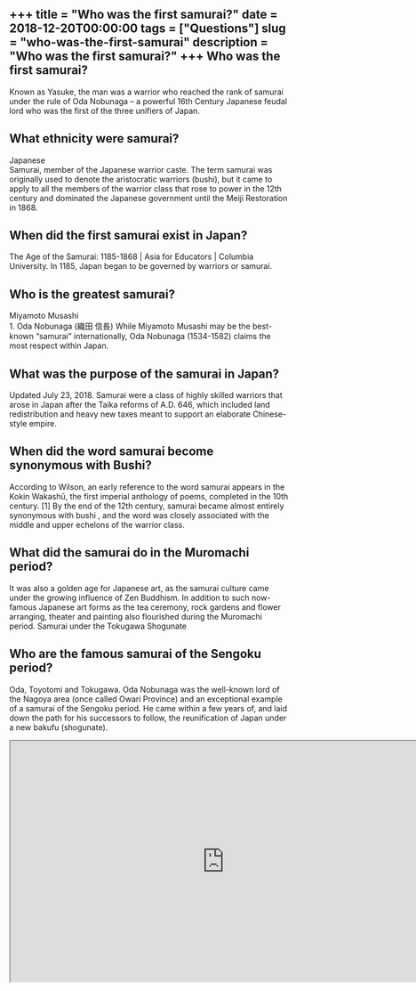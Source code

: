 +++
title = "Who was the first samurai?"
date = 2018-12-20T00:00:00
tags = ["Questions"]
slug = "who-was-the-first-samurai"
description = "Who was the first samurai?"
+++
Who was the first samurai?
--------------------------

Known as Yasuke, the man was a warrior who reached the rank of samurai under the rule of Oda Nobunaga – a powerful 16th Century Japanese feudal lord who was the first of the three unifiers of Japan.

What ethnicity were samurai?
----------------------------

Japanese  
Samurai, member of the Japanese warrior caste. The term samurai was originally used to denote the aristocratic warriors (bushi), but it came to apply to all the members of the warrior class that rose to power in the 12th century and dominated the Japanese government until the Meiji Restoration in 1868.

When did the first samurai exist in Japan?
------------------------------------------

The Age of the Samurai: 1185-1868 | Asia for Educators | Columbia University. In 1185, Japan began to be governed by warriors or samurai.

Who is the greatest samurai?
----------------------------

Miyamoto Musashi  
1\. Oda Nobunaga (織田 信長) While Miyamoto Musashi may be the best-known “samurai” internationally, Oda Nobunaga (1534-1582) claims the most respect within Japan.

What was the purpose of the samurai in Japan?
---------------------------------------------

Updated July 23, 2018. Samurai were a class of highly skilled warriors that arose in Japan after the Taika reforms of A.D. 646, which included land redistribution and heavy new taxes meant to support an elaborate Chinese-style empire.

When did the word samurai become synonymous with Bushi?
-------------------------------------------------------

According to Wilson, an early reference to the word samurai appears in the Kokin Wakashū, the first imperial anthology of poems, completed in the 10th century. \[1\] By the end of the 12th century, samurai became almost entirely synonymous with bushi , and the word was closely associated with the middle and upper echelons of the warrior class.

What did the samurai do in the Muromachi period?
------------------------------------------------

It was also a golden age for Japanese art, as the samurai culture came under the growing influence of Zen Buddhism. In addition to such now-famous Japanese art forms as the tea ceremony, rock gardens and flower arranging, theater and painting also flourished during the Muromachi period. Samurai under the Tokugawa Shogunate

Who are the famous samurai of the Sengoku period?
-------------------------------------------------

Oda, Toyotomi and Tokugawa. Oda Nobunaga was the well-known lord of the Nagoya area (once called Owari Province) and an exceptional example of a samurai of the Sengoku period. He came within a few years of, and laid down the path for his successors to follow, the reunification of Japan under a new bakufu (shogunate).

<iframe allow="accelerometer; autoplay; clipboard-write; encrypted-media; gyroscope; picture-in-picture" allowfullscreen="" class="__youtube_prefs__  epyt-is-override  no-lazyload" data-no-lazy="1" data-origheight="433" data-origwidth="770" data-skipgform_ajax_framebjll="" height="433" id="_ytid_95879" loading="lazy" src="https://www.youtube.com/embed/cKyEkgf_Z5A?enablejsapi=1&autoplay=0&cc_load_policy=0&cc_lang_pref=&iv_load_policy=1&loop=0&modestbranding=0&rel=1&fs=1&playsinline=0&autohide=2&theme=dark&color=red&controls=1&" title="YouTube player" width="770"></iframe>